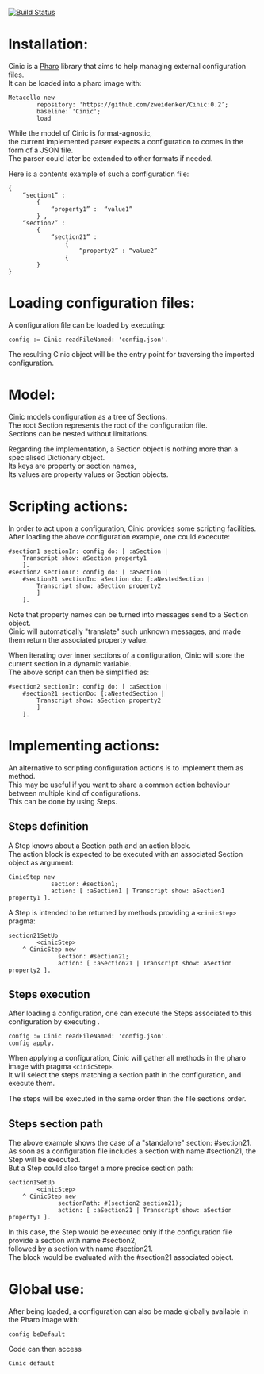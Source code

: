 
[![Build Status](https://travis-ci.org/zweidenker/Configurator.svg?branch=master)](https://travis-ci.org/zweidenker/Configurator)

# Installation:

Cinic is a [Pharo](https://pharo.org/) library that aims to help managing external configuration files.  
It can be loaded into a pharo image with:  

```smalltalk
Metacello new
    	repository: 'https://github.com/zweidenker/Cinic:0.2’;
    	baseline: 'Cinic';
    	load
```


While the model of Cinic is format-agnostic,  
the current implemented parser expects a configuration to comes in the form of a JSON file.  
The parser could later be extended to other formats if needed.  
 

Here is a contents example of such a configuration file:

```
{ 
	“section1” :
		{
			“property1” :  “value1” 
		} ,
	“section2” :
		{
			“section21” :
				{
					“property2” : “value2”
				{			
		}
}
```

# Loading configuration files:

A configuration file can be loaded by executing:  

```smalltalk
config := Cinic readFileNamed: 'config.json'.
```

The resulting Cinic object will be the entry point for traversing the imported configuration.  

# Model:

Cinic models configuration as a tree of Sections.  
The root Section represents the root of the configuration file.  
Sections can be nested without limitations.  

Regarding the implementation, a Section object is nothing more than a specialised Dictionary object.  
Its keys are property or section names,  
Its values are property values or Section objects.   

# Scripting actions:

In order to act upon a configuration, Cinic provides some scripting facilities.  
After loading the above configuration example, one could excecute:  

```smalltalk
#section1 sectionIn: config do: [ :aSection |
	Transcript show: aSection property1
	].
#section2 sectionIn: config do: [ :aSection |
	#section21 sectionIn: aSection do: [:aNestedSection |
		Transcript show: aSection property2
		]
	].
```

Note that property names can be turned into messages send to a Section object.  
Cinic will automatically "translate" such unknown messages, and made them return the associated property value.  

When iterating over inner sections of a configuration, Cinic will store the current section in a dynamic variable.  
The above script can then be simplified as:  

```smalltalk
#section2 sectionIn: config do: [ :aSection |
	#section21 sectionDo: [:aNestedSection |
		Transcript show: aSection property2
		]
	].
```

# Implementing actions:

An alternative to scripting configuration actions is to implement them as method.  
This may be useful if you want to share a common action behaviour between multiple kind of configurations.  
This can be done by using Steps. 

## Steps definition

A Step knows about a Section path and an action block.   
The action block is expected to be executed with an associated Section object as argument:  

```smalltalk
CinicStep new
			section: #section1;
			action: [ :aSection1 | Transcript show: aSection1 property1 ].
```

A Step is intended to be returned by methods providing a `<cinicStep>` pragma:  
  
```smalltalk
section21SetUp
		<cinicStep>
    ^ CinicStep new
			  section: #section21;
			  action: [ :aSection21 | Transcript show: aSection property2 ].
```
  
## Steps execution  
  
After loading a configuration, one can execute the Steps associated to this configuration by executing . 
  
```smalltalk
config := Cinic readFileNamed: 'config.json'.
config apply.
```

When applying a configuration, Cinic will gather all methods in the pharo image with pragma `<cinicStep>`.  
It will select the steps matching a section path in the configuration, and execute them.  

The steps will be executed in the same order than the file sections order.  


## Steps section path

The above example shows the case of a "standalone" section: #section21.  
As soon as a configuration file includes a section with name #section21, the Step will be executed.  
But a Step could also target a more precise section path: 

```smalltalk
section1SetUp
		<cinicStep>
    ^ CinicStep new
			  sectionPath: #(section2 section21);
			  action: [ :aSection21 | Transcript show: aSection property1 ].
```

In this case, the Step would be executed only if the configuration file provide a section with name #section2,   
followed by a section with name #section21.    
The block would be evaluated with the #section21 associated object.  

# Global use:

After being loaded, a configuration can also be made globally available in the Pharo image with:  

```smalltalk
config beDefault
```

Code can then access   

```smalltalk
Cinic default 
```





